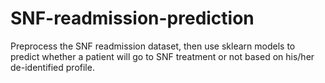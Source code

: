 # SNF-readmission-prediction
Preprocess the SNF readmission dataset, then use sklearn models to predict whether a patient will go to SNF treatment or not based on his/her de-identified profile.
